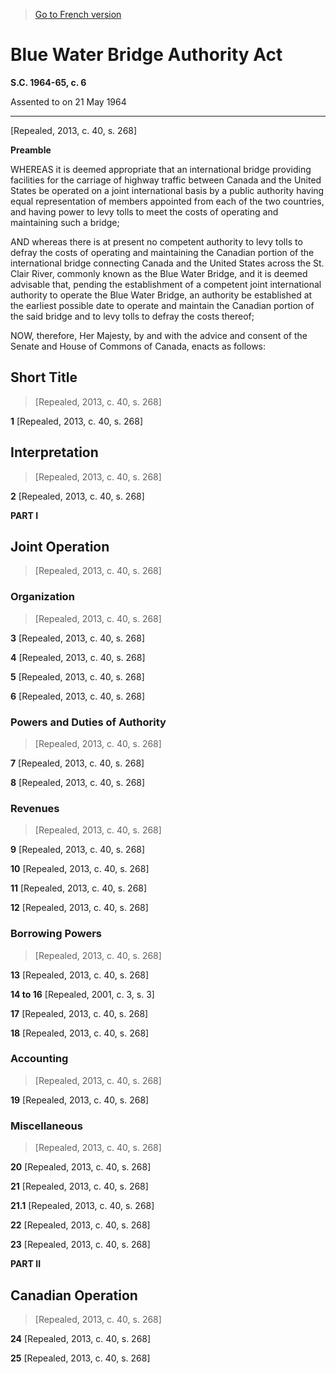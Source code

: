 > [Go to French version](/fr/Lois/Lois%20du%20Canada/1964-65/ch.%206.md)

# Blue Water Bridge Authority Act

**S.C. 1964-65, c. 6**


Assented to on 21 May 1964

----------


[Repealed, 2013, c. 40, s. 268]




**Preamble**

  WHEREAS it is deemed appropriate that an international bridge providing facilities for the carriage of highway traffic between Canada and the United States be operated on a joint international basis by a public authority having equal representation of members appointed from each of the two countries, and having power to levy tolls to meet the costs of operating and maintaining such a bridge;

  AND whereas there is at present no competent authority to levy tolls to defray the costs of operating and maintaining the Canadian portion of the international bridge connecting Canada and the United States across the St. Clair River, commonly known as the Blue Water Bridge, and it is deemed advisable that, pending the establishment of a competent joint international authority to operate the Blue Water Bridge, an authority be established at the earliest possible date to operate and maintain the Canadian portion of the said bridge and to levy tolls to defray the costs thereof;



  NOW, therefore, Her Majesty, by and with the advice and consent of the Senate and House of Commons of Canada, enacts as follows:






## Short Title
> [Repealed, 2013, c. 40, s. 268]



**1** [Repealed, 2013, c. 40, s. 268]




## Interpretation
> [Repealed, 2013, c. 40, s. 268]



**2** [Repealed, 2013, c. 40, s. 268]




**PART I** 
## Joint Operation
> [Repealed, 2013, c. 40, s. 268]




### Organization
> [Repealed, 2013, c. 40, s. 268]



**3** [Repealed, 2013, c. 40, s. 268]



**4** [Repealed, 2013, c. 40, s. 268]



**5** [Repealed, 2013, c. 40, s. 268]



**6** [Repealed, 2013, c. 40, s. 268]




### Powers and Duties of Authority
> [Repealed, 2013, c. 40, s. 268]



**7** [Repealed, 2013, c. 40, s. 268]



**8** [Repealed, 2013, c. 40, s. 268]




### Revenues
> [Repealed, 2013, c. 40, s. 268]



**9** [Repealed, 2013, c. 40, s. 268]



**10** [Repealed, 2013, c. 40, s. 268]



**11** [Repealed, 2013, c. 40, s. 268]



**12** [Repealed, 2013, c. 40, s. 268]




### Borrowing Powers
> [Repealed, 2013, c. 40, s. 268]



**13** [Repealed, 2013, c. 40, s. 268]



**14 to 16** [Repealed, 2001, c. 3, s. 3]



**17** [Repealed, 2013, c. 40, s. 268]



**18** [Repealed, 2013, c. 40, s. 268]




### Accounting
> [Repealed, 2013, c. 40, s. 268]



**19** [Repealed, 2013, c. 40, s. 268]




### Miscellaneous
> [Repealed, 2013, c. 40, s. 268]



**20** [Repealed, 2013, c. 40, s. 268]



**21** [Repealed, 2013, c. 40, s. 268]



**21.1** [Repealed, 2013, c. 40, s. 268]



**22** [Repealed, 2013, c. 40, s. 268]



**23** [Repealed, 2013, c. 40, s. 268]




**PART II** 
## Canadian Operation
> [Repealed, 2013, c. 40, s. 268]



**24** [Repealed, 2013, c. 40, s. 268]



**25** [Repealed, 2013, c. 40, s. 268]


